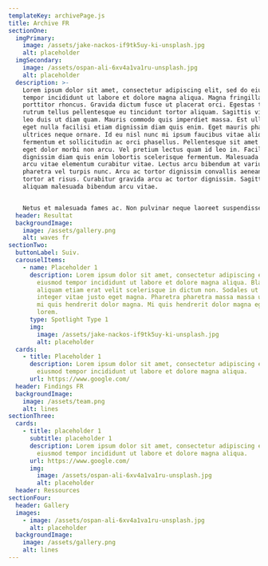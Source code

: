 ```yaml
---
templateKey: archivePage.js
title: Archive FR
sectionOne:
  imgPrimary:
    image: /assets/jake-nackos-if9tk5uy-ki-unsplash.jpg
    alt: placeholder
  imgSecondary:
    image: /assets/ospan-ali-6xv4a1va1ru-unsplash.jpg
    alt: placeholder
  description: >-
    Lorem ipsum dolor sit amet, consectetur adipiscing elit, sed do eiusmod
    tempor incididunt ut labore et dolore magna aliqua. Magna fringilla urna
    porttitor rhoncus. Gravida dictum fusce ut placerat orci. Egestas tellus
    rutrum tellus pellentesque eu tincidunt tortor aliquam. Sagittis vitae et
    leo duis ut diam quam. Mauris commodo quis imperdiet massa. Est ullamcorper
    eget nulla facilisi etiam dignissim diam quis enim. Eget mauris pharetra et
    ultrices neque ornare. Id eu nisl nunc mi ipsum faucibus vitae aliquet. In
    fermentum et sollicitudin ac orci phasellus. Pellentesque sit amet porttitor
    eget dolor morbi non arcu. Vel pretium lectus quam id leo in. Facilisi etiam
    dignissim diam quis enim lobortis scelerisque fermentum. Malesuada bibendum
    arcu vitae elementum curabitur vitae. Lectus arcu bibendum at varius vel
    pharetra vel turpis nunc. Arcu ac tortor dignissim convallis aenean et
    tortor at risus. Curabitur gravida arcu ac tortor dignissim. Sagittis
    aliquam malesuada bibendum arcu vitae.


    Netus et malesuada fames ac. Non pulvinar neque laoreet suspendisse. Odio eu feugiat pretium nibh ipsum consequat. Posuere ac ut consequat semper viverra nam libero. Euismod in pellentesque massa placerat duis ultricies lacus sed. Id neque aliquam vestibulum morbi blandit cursus risus. Amet justo donec enim diam vulputate ut pharetra. Tempor commodo ullamcorper a lacus vestibulum sed arcu. Turpis egestas sed tempus urna et pharetra. Rhoncus aenean vel elit scelerisque mauris pellentesque. Mauris pharetra et ultrices neque ornare. Elit ullamcorper dignissim cras tincidunt lobortis feugiat vivamus at. Egestas dui id ornare arcu odio.
  header: Resultat
  backgroundImage:
    image: /assets/gallery.png
    alt: waves fr
sectionTwo:
  buttonLabel: Suiv.
  carouselItems:
    - name: Placeholder 1
      description: Lorem ipsum dolor sit amet, consectetur adipiscing elit, sed do
        eiusmod tempor incididunt ut labore et dolore magna aliqua. Blandit
        aliquam etiam erat velit scelerisque in dictum non. Sodales ut eu sem
        integer vitae justo eget magna. Pharetra pharetra massa massa ultricies
        mi quis hendrerit dolor magna. Mi quis hendrerit dolor magna eget est
        lorem.
      type: Spotlight Type 1
      img:
        image: /assets/jake-nackos-if9tk5uy-ki-unsplash.jpg
        alt: placeholder
  cards:
    - title: Placeholder 1
      description: Lorem ipsum dolor sit amet, consectetur adipiscing elit, sed do
        eiusmod tempor incididunt ut labore et dolore magna aliqua.
      url: https://www.google.com/
  header: Findings FR
  backgroundImage:
    image: /assets/team.png
    alt: lines
sectionThree:
  cards:
    - title: placeholder 1
      subtitle: placeholder 1
      description: Lorem ipsum dolor sit amet, consectetur adipiscing elit, sed do
        eiusmod tempor incididunt ut labore et dolore magna aliqua.
      url: https://www.google.com/
      img:
        image: /assets/ospan-ali-6xv4a1va1ru-unsplash.jpg
        alt: placeholder
  header: Ressources
sectionFour:
  header: Gallery
  images:
    - image: /assets/ospan-ali-6xv4a1va1ru-unsplash.jpg
      alt: placeholder
  backgroundImage:
    image: /assets/gallery.png
    alt: lines
---
```

